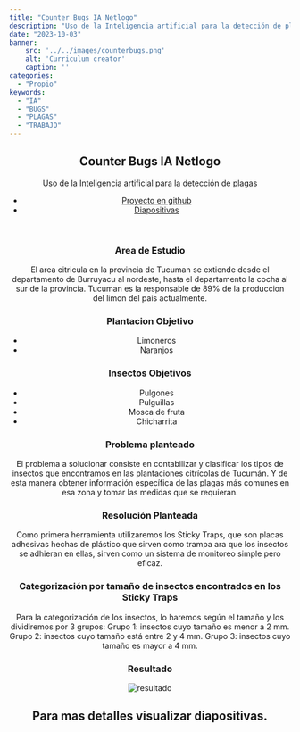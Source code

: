 ```yaml
---
title: "Counter Bugs IA Netlogo"
description: "Uso de la Inteligencia artificial para la detección de plagas"
date: "2023-10-03"
banner:
    src: '../../images/counterbugs.png'
    alt: 'Curriculum creator'
    caption: ''
categories:
  - "Propio"
keywords:
  - "IA"
  - "BUGS"
  - "PLAGAS"
  - "TRABAJO"
---
```

<div align="center">

  <h2 align="center">Counter Bugs IA Netlogo</h3>

  <p align="center">
    Uso de la Inteligencia artificial para la detección de plagas
  <br/>
  <ul>
  <li><a href="https://github.com/sebastian-contreras/Counter-Bugs-IA-Netlogo" target="_blank"><bold>Proyecto en github</a></bold>
</li>
  <li><a href="https://github.com/sebastian-contreras/Counter-Bugs-IA-Netlogo/blob/main/Presentacion%20TFI.pdf" target="_blank"><bold>Diapositivas</bold></a></li>
  </ul>

  <br/>

  ### Area de Estudio

El area citricula en la provincia de Tucuman se extiende desde el departamento de Burruyacu al nordeste, hasta el departamento la cocha al sur de la provincia.
Tucuman es la responsable de 89% de la produccion del limon del pais actualmente.

### Plantacion Objetivo
- Limoneros
- Naranjos

### Insectos Objetivos
- Pulgones
- Pulguillas
- Mosca de fruta
- Chicharrita

### Problema planteado
El problema a solucionar consiste en contabilizar y clasificar los tipos de insectos que encontramos en las plantaciones citrícolas de Tucumán. Y de esta manera obtener información específica de las plagas más comunes en esa zona y tomar las  medidas que se requieran.

### Resolución Planteada
Como primera herramienta utilizaremos los Sticky Traps, que son placas adhesivas hechas de plástico que sirven como trampa  ara que los insectos se adhieran en ellas, sirven como un sistema de monitoreo simple pero eficaz.

### Categorización por tamaño de insectos encontrados en los Sticky Traps

Para la categorización de los insectos, lo haremos según el tamaño y los dividiremos por 3
grupos:
Grupo 1: insectos cuyo tamaño es menor a 2 mm.
Grupo 2: insectos cuyo tamaño está entre 2 y 4 mm.
Grupo 3: insectos cuyo tamaño es mayor a 4 mm.

### Resultado
![resultado](https://i.imgur.com/K4j7VNf.png)

## Para mas detalles visualizar diapositivas.
